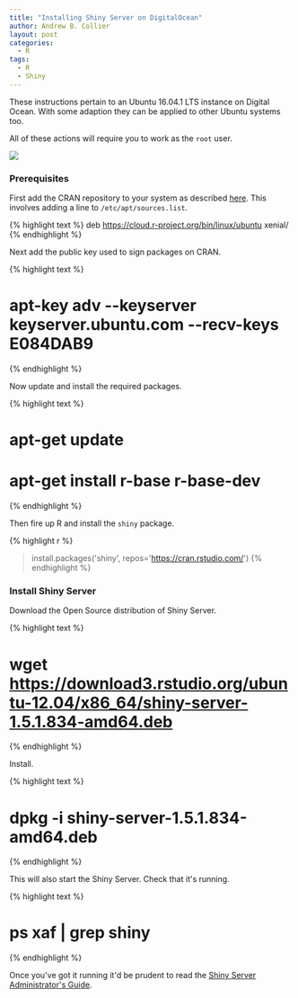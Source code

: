 ```yaml
---
title: "Installing Shiny Server on DigitalOcean"
author: Andrew B. Collier
layout: post
categories:
  - R
tags:
  - R
  - Shiny
---
```


These instructions pertain to an Ubuntu 16.04.1 LTS instance on Digital Ocean. With some adaption they can be applied to other Ubuntu systems too.

All of these actions will require you to work as the `root` user.

<img src="{{ site.baseurl }}/static/img/2017/03/rstudio-logo.png">

### Prerequisites

First add the CRAN repository to your system as described [here](https://cran.rstudio.com/bin/linux/ubuntu/README.html). This involves adding a line to `/etc/apt/sources.list`.

{% highlight text %}
deb https://cloud.r-project.org/bin/linux/ubuntu xenial/
{% endhighlight %}

Next add the public key used to sign packages on CRAN.

{% highlight text %}
# apt-key adv --keyserver keyserver.ubuntu.com --recv-keys E084DAB9
{% endhighlight %}

Now update and install the required packages.

{% highlight text %}
# apt-get update
# apt-get install r-base r-base-dev
{% endhighlight %}

Then fire up R and install the `shiny` package.

{% highlight r %}
> install.packages('shiny', repos='https://cran.rstudio.com/')
{% endhighlight %}

### Install Shiny Server

Download the Open Source distribution of Shiny Server.

{% highlight text %}
# wget https://download3.rstudio.org/ubuntu-12.04/x86_64/shiny-server-1.5.1.834-amd64.deb
{% endhighlight %}

Install.

{% highlight text %}
# dpkg -i shiny-server-1.5.1.834-amd64.deb
{% endhighlight %}

This will also start the Shiny Server. Check that it's running.

{% highlight text %}
# ps xaf | grep shiny
{% endhighlight %}

Once you've got it running it'd be prudent to read the [Shiny Server Administrator's Guide](http://docs.rstudio.com/shiny-server/).